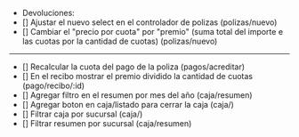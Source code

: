 - Devoluciones:
 - [] Ajustar el nuevo select en el controlador de polizas (polizas/nuevo)
 - [] Cambiar el "precio por cuota" por "premio" (suma total del importe e las cuotas por la cantidad de cuotas) (polizas/nuevo)
___
 - [] Recalcular la cuota del pago de la poliza (pagos/acreditar)
 - [] En el recibo mostrar el premio dividido la cantidad de cuotas (pago/recibo/:id)
 - [] Agregar filtro en el resumen por mes del año (caja/resumen)
 - [] Agregar boton en caja/listado para cerrar la caja (caja/)
 - [] Filtrar caja por sucursal (caja/)
 - [] Filtrar resumen por sucursal (caja/resumen)
